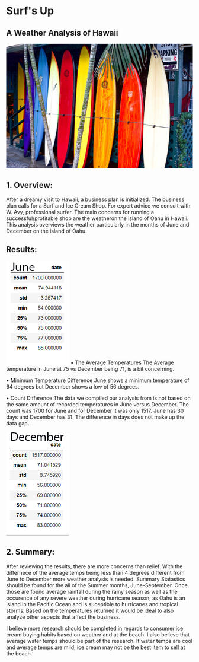 # Surf's Up
## A Weather Analysis of Hawaii


 ![](resources/post-surf-boards.jpeg)

## 1.	Overview:


After a dreamy visit to Hawaii, a business plan is initialized. The business plan calls for a Surf and Ice Cream Shop. For expert advice we consult with W. Avy, professional surfer. The main concerns for running a successful/profitable shop are the weatheron the island of Oahu in Hawaii. This analysis overviews the weather particularly in the months of June and December on the island of Oahu.


## Results:

![](resources/June_Image.png)
•	The Average Temperatures
  The Average temperature in June at 75 vs December being 71, is a bit concerning. 
  
•	Minimum Temperature Difference
  June shows a minimum temperature of 64 degrees but December shows a low of 56 degrees. 
  
•	Count Difference
  The data we compiled our analysis from is not based on the same amount of recorded temperatures in June versus December. The count was 1700 for June and for December it was only   1517. June has 30 days and December has 31. The difference in days does not make up the data gap.

![](resources/December_Image.png)

## 2. Summary:
After reviewing the results, there are more concerns than relief. With the differnece of the average temps being less than 4 degrees different from June to December more weather analysis is needed. Summary Statastics should be found for the all of the Summer months, June-September. Once those are found average rainfall during the rainy season as well as the occurence of any severe weather during hurricane season, as Oahu is an island in the Pacific Ocean and is suceptible to hurricanes and tropical storms. Based on the temperatures returned it would be ideal to also analyze other aspects that affect the business. 

I believe more research should be completed in regards to consumer ice cream buying habits based on weather and at the beach. I also believe that average water temps should be part of the research. If water temps are cool and average temps are mild, ice cream may not be the best item to sell at the beach. 
